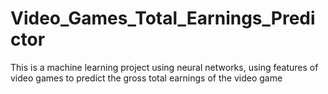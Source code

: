 # Video_Games_Total_Earnings_Predictor
This is a machine learning project using neural networks, using features of video games to predict the gross total earnings of the video game
